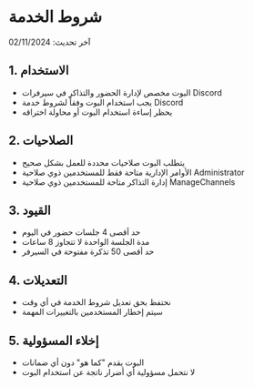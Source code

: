 # شروط الخدمة
آخر تحديث: 02/11/2024

## 1. الاستخدام
- البوت مخصص لإدارة الحضور والتذاكر في سيرفرات Discord
- يجب استخدام البوت وفقاً لشروط خدمة Discord
- يحظر إساءة استخدام البوت أو محاولة اختراقه

## 2. الصلاحيات
- يتطلب البوت صلاحيات محددة للعمل بشكل صحيح
- الأوامر الإدارية متاحة فقط للمستخدمين ذوي صلاحية Administrator
- إدارة التذاكر متاحة للمستخدمين ذوي صلاحية ManageChannels

## 3. القيود
- حد أقصى 4 جلسات حضور في اليوم
- مدة الجلسة الواحدة لا تتجاوز 8 ساعات
- حد أقصى 50 تذكرة مفتوحة في السيرفر

## 4. التعديلات
- نحتفظ بحق تعديل شروط الخدمة في أي وقت
- سيتم إخطار المستخدمين بالتغييرات المهمة

## 5. إخلاء المسؤولية
- البوت يقدم "كما هو" دون أي ضمانات
- لا نتحمل مسؤولية أي أضرار ناتجة عن استخدام البوت 
